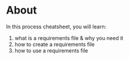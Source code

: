 # About

In this process cheatsheet, you will learn:
1. what is a requirements file & why you need it
2. how to create a requirements file
3. how to use a requirements file